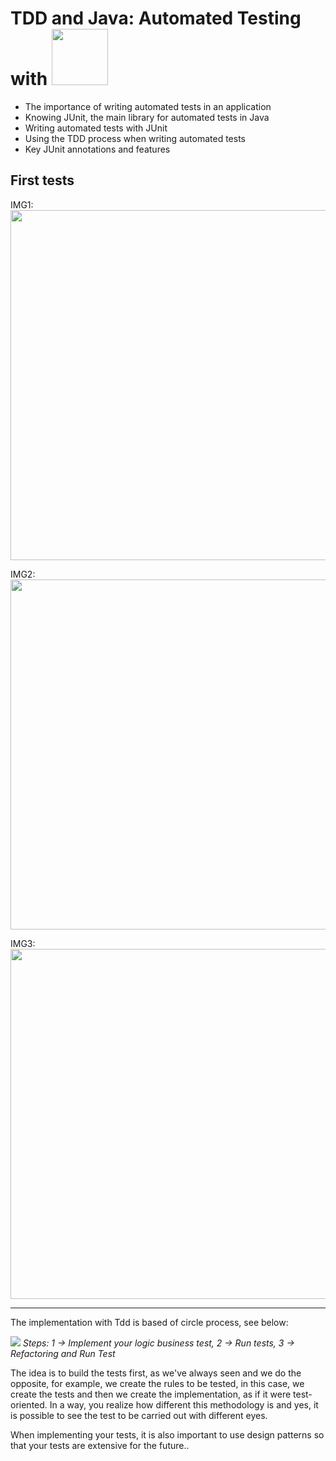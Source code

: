 # TDD and Java: Automated Testing with <img src="https://junit.org/junit4/images/junit-logo.png" width="90">

* The importance of writing automated tests in an application
* Knowing JUnit, the main library for automated tests in Java
* Writing automated tests with JUnit
* Using the TDD process when writing automated tests
* Key JUnit annotations and features

## First tests
IMG1: <img src="https://i.imgur.com/aYkE04j.png" width="560">

IMG2: <img src="https://i.imgur.com/DfBHKPX.png" width="560">

IMG3: <img src="https://i.imgur.com/xH2dL3V.png" width="560">
<hr>
<p>The implementation with Tdd is based of circle process, see below:</p>
<img src="https://agilemania.com/wp-content/uploads/2021/03/TDD1.png">
<em>Steps: 1 -> Implement your logic business test, 2 -> Run tests, 3 -> Refactoring and Run Test</em>

<p>The idea is to build the tests first, as we've always seen and we do the opposite, for example, we create the rules to be tested, in this case, we create the tests and then we create the implementation, as if it were test-oriented. In a way, you realize how different this methodology is and yes, it is possible to see the test to be carried out with different eyes. 
  
When implementing your tests, it is also important to use design patterns so that your tests are extensive for the future..</p>

